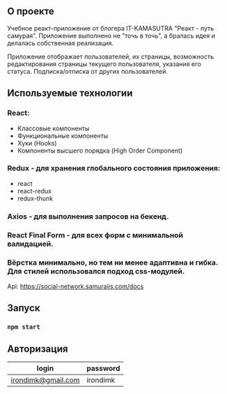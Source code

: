 ## О проекте

Учебное реакт-приложение от блогера IT-KAMASUTRA "Реакт - путь самурая". Приложение выполнено не "точь в точь", а бралась идея
и делалась собственная реализация.

Приложение отображает пользователей, их страницы, возможность редактирования страницы текущего пользователя, указания его статуса.
Подписка/отписка от других пользователей.

## Используемые технологии

### React: 
- Классовые компоненты
- Функциональные компоненты
- Хуки (Hooks)
- Компоненты высшего порядка (High Order Component)
### Redux - для хранения глобального состояния приложения:
- react
- react-redux
- redux-thunk
### Axios - для выполнения запросов на бекенд.
### React Final Form - для всех форм с минимальной валидацией.
### Вёрстка минимально, но тем ни менее адаптивна и гибка. Для стилей использовался подход css-модулей.

Api: https://social-network.samuraijs.com/docs

## Запуск

### `npm start`

## Авторизация

| login  	| password 	|
|--------	|----------	|
| irondimk@gmail.com   	| irondimk     	| 

